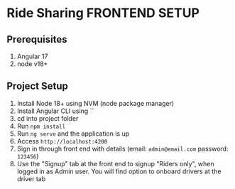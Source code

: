 # Ride Sharing FRONTEND SETUP

## Prerequisites
1. Angular 17
2. node v18+

## Project Setup
1. Install Node 18+ using NVM (node package manager)
2. Install Angular CLI using ``
3. cd into project folder
4. Run `npm install`
5. Run `ng serve` and the application is up
6. Access `http://localhost:4200`
7. Sign in through front end with details (email: `admin@email.com` password: `123456`)
8. Use the "Signup" tab at the front end to signup "Riders only", when logged in as Admin user. You will find option to onboard drivers at the driver tab


